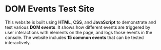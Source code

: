 # DOM Events Test Site

This website is built using **HTML**, **CSS**, and **JavaScript** to demonstrate and test various **DOM events**. It shows how different events are triggered by user interactions with elements on the page, and logs those events in the console. The website includes **15 common events** that can be tested interactively.
